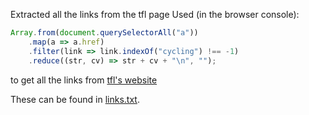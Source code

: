 Extracted all the links from the tfl page
Used (in the browser console):
```js
Array.from(document.querySelectorAll("a"))
    .map(a => a.href)
    .filter(link => link.indexOf("cycling") !== -1)
    .reduce((str, cv) => str + cv + "\n", "");
```
to get all the links from [tfl's website](https://cycling.data.tfl.gov.uk/)

These can be found in [links.txt](./links.txt).
